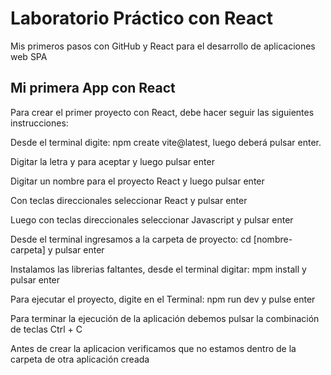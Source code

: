 # Laboratorio Práctico con React
Mis primeros pasos con GitHub y React para el desarrollo de aplicaciones web SPA

## Mi primera App con React

Para crear el primer proyecto con React, debe hacer seguir las siguientes instrucciones:

Desde el terminal digite: npm create vite@latest, luego deberá pulsar enter.

Digitar la letra y para aceptar y luego pulsar enter

Digitar un nombre para el proyecto React y luego pulsar enter

Con teclas direccionales seleccionar React y pulsar enter

Luego con teclas direccionales seleccionar Javascript y pulsar enter

Desde el terminal ingresamos a la carpeta de proyecto: cd [nombre-carpeta] y pulsar enter

Instalamos las librerias faltantes, desde el terminal digitar: mpm install y pulsar enter

Para ejecutar el proyecto, digite en el Terminal: npm run dev y pulse enter

Para terminar la ejecución de la aplicación debemos pulsar la combinación de teclas Ctrl + C

Antes de crear la aplicacion verificamos que no estamos dentro de la carpeta de otra aplicación creada